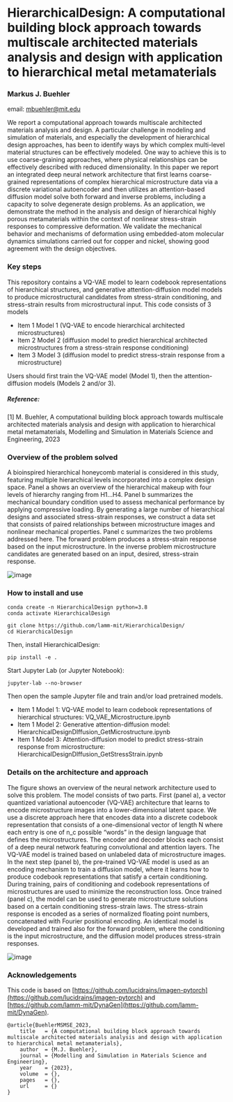 # HierarchicalDesign: A computational building block approach towards multiscale architected materials analysis and design with application to hierarchical metal metamaterials    
### Markus J. Buehler
email: mbuehler@mit.edu  

We report a computational approach towards multiscale architected materials analysis and design. A particular challenge in modeling and simulation of materials, and especially the development of hierarchical design approaches, has been to identify ways by which complex multi-level material structures can be effectively modeled. One way to achieve this is to use coarse-graining approaches, where  physical relationships can be effectively described with reduced dimensionality. In this paper we report an integrated deep neural network architecture that first learns coarse-grained representations of complex hierarchical microstructure data via a discrete variational autoencoder and then utilizes an attention-based diffusion model solve both forward and inverse problems, including a capacity to solve degenerate design problems. As an application, we demonstrate the method in the analysis and design of hierarchical highly porous metamaterials within the context of nonlinear stress-strain responses to compressive deformation.  We validate the mechanical behavior and mechanisms of deformation using embedded-atom molecular dynamics simulations carried out for copper and nickel, showing good agreement with the design objectives.  

### Key steps

This repository contains a VQ-VAE model to learn codebook representations of hierarchical structures, and generative attention-diffusion model models to produce microstructural candidates from stress-strain conditioning, and stress-strain results from microstructural input.  This code consists of 3 models

- Item 1 Model 1 (VQ-VAE to encode hierarchical architected microstructures)
- Item 2 Model 2 (diffusion model to predict hierarchical architected microstructures from a stress-strain response conditioning)
- Item 3  Model 3 (diffusion model to predict stress-strain response from a microstructure)

Users should first train the VQ-VAE model (Model 1), then the attention-diffusion models (Models 2 and/or 3). 

##### Reference: 

[1] M. Buehler, A computational building block approach towards multiscale architected materials analysis and design with application to hierarchical metal metamaterials, Modelling and Simulation in Materials Science and Engineering, 2023 

### Overview of the problem solved 

A bioinspired hierarchical honeycomb material is considered in this study, featuring multiple hierarchical levels incorporated into a complex design space. Panel a shows an overview of the hierarchical makeup with four levels of hierarchy ranging from H1…H4.  Panel b summarizes the mechanical boundary condition used to assess mechanical performance by applying compressive loading. By generating a large number of hierarchical designs and associated stress-strain responses, we construct a data set that consists of paired relationships between microstructure images and nonlinear mechanical properties. Panel c summarizes the two problems addressed here. The forward problem produces a stress-strain response based on the input microstructure. In the inverse problem microstructure candidates are generated based on an input, desired, stress-strain response.       

![image](https://user-images.githubusercontent.com/101393859/228824190-d5f5c5f5-babd-4d99-b802-08c4590ddfaa.png)


### How to install and use

```
conda create -n HierarchicalDesign python=3.8
conda activate HierarchicalDesign
```
```
git clone https://github.com/lamm-mit/HierarchicalDesign/
cd HierarchicalDesign
```

Then, install HierarchicalDesign:

```
pip install -e .
```

Start Jupyter Lab (or Jupyter Notebook):

```
jupyter-lab --no-browser
```
Then open the sample Jupyter file and train and/or load pretrained models. 

- Item 1 Model 1: VQ-VAE model to learn codebook representations of hierarchical structures: VQ_VAE_Microstructure.ipynb
- Item 1 Model 2: Generative attention-diffusion model: HierarchicalDesignDIffusion_GetMicrostructure.ipynb
- Item 1 Model 3: Attention-diffusion model to predict stress-strain response from microstructure: HierarchicalDesignDIffusion_GetStressStrain.ipynb 

### Details on the architecture and approach

The figure shows an overview of the neural network architecture used to solve this problem. The model consists of two parts. First (panel a), a vector quantized variational autoencoder (VQ-VAE) architecture that learns to encode microstructure images into a lower-dimensional latent space. We use a discrete approach here that encodes data into a discrete codebook representation that consists of a one-dimensional vector of length N where each entry is one of n_c possible “words” in the design language that defines the microstructures.  The encoder and decoder blocks each consist of a deep neural network featuring convolutional and attention layers. The VQ-VAE model is trained based on unlabeled data of microstructure images. In the next step (panel b), the pre-trained VQ-VAE model is used as an encoding mechanism to train a diffusion model, where it learns how to produce codebook representations that satisfy a certain conditioning. During training, pairs of conditioning and codebook representations of microstructures are used to minimize the reconstruction loss. Once trained (panel c), the model can be used to generate microstructure solutions based on a certain conditioning stress-strain laws. The stress-strain response is encoded as a series of normalized floating point numbers, concatenated with Fourier positional encoding. An identical model is developed and trained also for the forward problem, where the conditioning is the input microstructure, and the diffusion model produces stress-strain responses. 

![image](https://user-images.githubusercontent.com/101393859/228824011-86f1e866-5cce-4b90-9c9e-64ed88fcab68.png)

### Acknowledgements 

This code is based on [https://github.com/lucidrains/imagen-pytorch](https://github.com/lucidrains/imagen-pytorch) and [https://github.com/lamm-mit/DynaGen](https://github.com/lamm-mit/DynaGen). 

```
@article{BuehlerMSMSE_2023,
    title   = {A computational building block approach towards multiscale architected materials analysis and design with application to hierarchical metal metamaterials},
    author  = {M.J. Buehler},
    journal = {Modelling and Simulation in Materials Science and Engineering},
    year    = {2023},
    volume  = {},
    pages   = {},
    url     = {}
}
```
